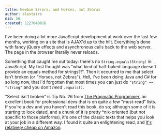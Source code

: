 ```yaml
---
title: Newbie Errors, and Horses, not Zebras
author: alastairs
nid: 56
created: 1227048816
---
```

I've been doing a lot more JavaScript development at work over the last few months, working on a site that is AJAX'd up to the hilt.  Everything's done with fancy jQuery effects and asynchronous calls back to the web server.  The page in the browser literally never reloads.  

Something that caught me out today: there's no <code language="java">String.equals(String)</code> in JavaScript.  My first thought was "what kind of half-baked language doesn't provide an equals method for strings?!".  Then it occurred to me that select isn't broken (or "Horses, not Zebras").  Hell, I've been doing Java and C# for so long now, that I'd forgotten that most times you can just do <code language="javascript">"string" == "string"</code> and you don't <em>need</em> <code language="java">.equals()</code>.  

"Select isn't broken" is Tip No. 26 from <a href="http://www.pragprog.com/the-pragmatic-programmer">The Pragmatic Programmer</a>, an excellent book for professional devs that is on quite a few "must-read" lists.  If you're a dev and you haven't read this book, do so; although some of it is starting to look dated, and a chunk of it is pretty *nix-oriented (but not specific to those platforms), it's one of the classic texts that helps you look at your job in a different way.  I found it quite an enlightening read, and <a href="http://www.amazon.co.uk/Pragmatic-Programmer-Andrew-Hunt/dp/020161622X/">it's relatively cheap on Amazon</a>.
<!--break-->
